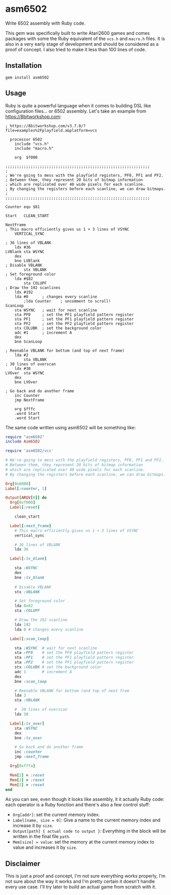 # asm6502

Write 6502 assembly with Ruby code.

This gem was specifically built to write Atari2600 games and comes packages with some the Ruby equivalent of the `vcs.h` and `macro.h` files. It is also in a very early stage of development and should be considered as a proof of concept. I also tried to make it less than 100 lines of code.

## Installation

```
gem install asm6502
```

## Usage

Ruby is quite a powerful language when it comes to building DSL like configuration files... or 6502 assembly. Let's take an example from https://8bitworkshop.com:

```
; https://8bitworkshop.com/v3.7.0/?file=examples%2Fplayfield.a&platform=vcs

  processor 6502
	include "vcs.h"
	include "macro.h"

	org  $f000

;;;;;;;;;;;;;;;;;;;;;;;;;;;;;;;;;;;;;;;;;;;;;;;;;;;;;;;;;;;;;;;
;	
; We're going to mess with the playfield registers, PF0, PF1 and PF2.
; Between them, they represent 20 bits of bitmap information
; which are replicated over 40 wide pixels for each scanline.
; By changing the registers before each scanline, we can draw bitmaps.
;
;;;;;;;;;;;;;;;;;;;;;;;;;;;;;;;;;;;;;;;;;;;;;;;;;;;;;;;;;;;;;;;

Counter	equ $81

Start	CLEAN_START

NextFrame
; This macro efficiently gives us 1 + 3 lines of VSYNC
	VERTICAL_SYNC
	
; 36 lines of VBLANK
	ldx #36
LVBlank	sta WSYNC
	dex
	bne LVBlank
; Disable VBLANK
        stx VBLANK
; Set foreground color
	lda #$82
        sta COLUPF
; Draw the 192 scanlines
	ldx #192
	lda #0		; changes every scanline
        ;lda Counter    ; uncomment to scroll!
ScanLoop
	sta WSYNC	; wait for next scanline
	sta PF0		; set the PF1 playfield pattern register
	sta PF1		; set the PF1 playfield pattern register
	sta PF2		; set the PF2 playfield pattern register
	stx COLUBK	; set the background color
	adc #1		; increment A
	dex
	bne ScanLoop

; Reenable VBLANK for bottom (and top of next frame)
	lda #2
        sta VBLANK
; 30 lines of overscan
	ldx #30
LVOver	sta WSYNC
	dex
	bne LVOver
	
; Go back and do another frame
	inc Counter
	jmp NextFrame
	
	org $fffc
	.word Start
	.word Start
```

The same code written using asm6502 will be something like:

```ruby
require "asm6502"
include Asm6502

require 'asm6502/vcs'

# We're going to mess with the playfield registers, PF0, PF1 and PF2.
# Between them, they represent 20 bits of bitmap information
# which are replicated over 40 wide pixels for each scanline.
# By changing the registers before each scanline, we can draw bitmaps.

Org[0x0080]
Label[:counter, 1]

Output[ARGV[0]] do
  Org[0xf000]
  Label[:reset]

    clean_start

  Label[:next_frame]
    # This macro efficiently gives us 1 + 3 lines of VSYNC
    vertical_sync

    # 36 lines of VBLANK
    ldx 36

  Label[:lv_blank]

    sta :WSYNC
    dex
    bne :lv_blank
    
    # Disable VBLANK
    stx :VBLANK

    # Set foreground color
    lda 0x82
    sta :COLUPF

    # Draw the 192 scanline
    ldx 192
    lda 0 # changes every scanline

  Label[:scan_loop]

    sta :WSYNC  # wait for next scanline
    sta :PF0    # set the PF0 playfield pattern register
    sta :PF1    # set the PF1 playfield pattern register
    sta :PF2    # set the PF1 playfield pattern register
    stx :COLUBK # set the background color
    adc 1       # increment A
    dex
    bne :scan_loop

    # Reenable VBLANK for bottom (and top of next fram
    lda 2
    sta :VBLANK

    #  30 lines of overscan
    ldx 30

  Label[:lv_over]
    sta :WSYNC
    dex
    bne :lv_over

    # Go back and do another frame
    inc :counter
    jmp :next_frame

  Org[0xfffa]

  Mem[2] = :reset
  Mem[2] = :reset
  Mem[2] = :reset
end
```

As you can see, even though it looks like assembly, it it actually Ruby code: each operator is a Ruby fonction and there's also a few control stuff:

* `Org[addr]`: set the current memory index.
* `Label[name, size = 0]`: Give a name to the current memory index and increase it by `size`.
* `Output[path] { actual code to output }`: Everything in the block will be written in the final file `path`.
* `Mem[size] = value`: set the memory at the current memory index to value and increases it by `size`.

## Disclaimer

This is just a proof and concept, I'm not sure everything works properly, I'm not sure about the way it works and I'm pretty certain it doesn't handle every use case. I'll try later to build an actual game from scratch with it.

